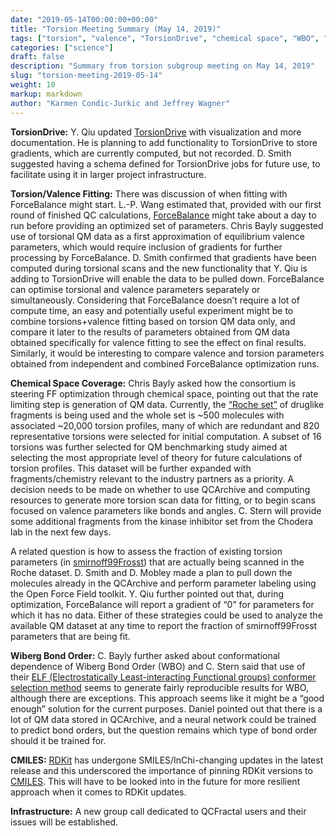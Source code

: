 ```yaml
---
date: "2019-05-14T00:00:00+00:00"
title: "Torsion Meeting Summary (May 14, 2019)"
tags: ["torsion", "valence", "TorsionDrive", "chemical space", "WBO", "CMILES", "QC datasets", "fitting", "infrastructure", "fragmentation"]
categories: ["science"]
draft: false
description: "Summary from torsion subgroup meeting on May 14, 2019"
slug: "torsion-meeting-2019-05-14"
weight: 10
markup: markdown
author: "Karmen Condic-Jurkic and Jeffrey Wagner"
---
```


**TorsionDrive:** Y. Qiu updated [TorsionDrive](https://github.com/lpwgroup/torsiondrive) with visualization and more documentation. He is planning to add functionality to TorsionDrive to store gradients, which are currently computed, but not recorded. D. Smith suggested having a schema defined for TorsionDrive jobs for future use, to facilitate using it in larger project infrastructure.

**Torsion/Valence Fitting:** There was discussion of when fitting with ForceBalance might start. L.-P. Wang estimated that, provided with our first round of finished QC calculations, [ForceBalance](https://github.com/leeping/forcebalance) might take about a day to run before providing an optimized set of parameters. Chris Bayly suggested use of torsional QM data as a first approximation of equilibrium valence parameters, which would require inclusion of gradients for further processing by ForceBalance. D. Smith confirmed that gradients have been computed during torsional scans and the new functionality that Y. Qiu is adding to TorsionDrive will enable the data to be pulled down. ForceBalance can optimise torsional and valence parameters separately or simultaneously. Considering that ForceBalance doesn’t require a lot of compute time, an easy and potentially useful experiment might be to combine torsions+valence fitting based on torsion QM data only, and compare it later to the results of parameters obtained from QM data obtained specifically for valence fitting to see the effect on final results. Similarly, it would be interesting to compare valence and torsion parameters obtained from independent and combined ForceBalance optimization runs.

**Chemical Space Coverage:** Chris Bayly asked how the consortium is steering FF optimization through chemical space, pointing out that the rate limiting step is generation of QM data. Currently, the [“Roche set”](https://github.com/openforcefield/open-forcefield-data/tree/master/Torsion-Drives/Roche-Reference-Compounds) of druglike fragments is being used and the whole set is ~500 molecules with associated ~20,000 torsion profiles, many of which are redundant and 820 representative torsions were selected for initial computation. A subset of 16 torsions was further selected for QM benchmarking study aimed at selecting the most appropriate level of theory for future calculations of torsion profiles. This dataset will be further expanded with fragments/chemistry relevant to the industry partners as a priority. A decision needs to be made on whether to use QCArchive and computing resources to generate more torsion scan data for fitting, or to begin scans focused on valence parameters like bonds and angles. C. Stern will provide some additional fragments from the kinase inhibitor set from the Chodera lab in the next few days.

A related question is how to assess the fraction of existing torsion parameters (in [smirnoff99Frosst](https://github.com/openforcefield/smirnoff99Frosst)) that are actually being scanned in the Roche dataset. D. Smith and D. Mobley made a plan to pull down the molecules already in the QCArchive and perform parameter labeling using the Open Force Field toolkit. Y. Qiu further pointed out that, during optimization, ForceBalance will report a gradient of “0” for parameters for which it has no data. Either of these strategies could be used to analyze the available QM dataset at any time to report the fraction of smirnoff99Frosst parameters that are being fit.

**Wiberg Bond Order:** C. Bayly further asked about conformational dependence of Wiberg Bond Order (WBO) and C. Stern said that use of their [ELF (Electrostatically Least-interacting Functional groups) conformer selection method](https://docs.eyesopen.com/applications/quacpac/theory/molcharge_theory.html#elf-conformer-selection) seems to generate fairly reproducible results for WBO, although there are exceptions. This approach seems like it might be a  “good enough” solution for the current purposes. Daniel pointed out that there is a lot of QM data stored in QCArchive, and a neural network could be trained to predict bond orders, but the question remains which type of bond order should it be trained for.

**CMILES:** [RDKit]((http://rdkit.org/)) has undergone SMILES/InChi-changing updates in the latest release and this underscored the importance of pinning RDKit versions to [CMILES](https://github.com/openforcefield/cmiles). This will have to be looked into in the future for more resilient approach when it comes to RDKit updates.

**Infrastructure:** A new group call dedicated to QCFractal users and their issues will be established.
